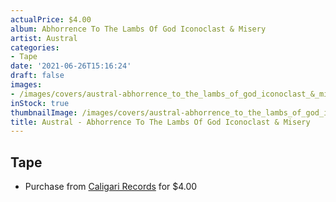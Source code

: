 ```yaml
---
actualPrice: $4.00
album: Abhorrence To The Lambs Of God Iconoclast & Misery
artist: Austral
categories:
- Tape
date: '2021-06-26T15:16:24'
draft: false
images:
- /images/covers/austral-abhorrence_to_the_lambs_of_god_iconoclast_&_misery.jpg
inStock: true
thumbnailImage: /images/covers/austral-abhorrence_to_the_lambs_of_god_iconoclast_&_misery-thumb.jpg
title: Austral - Abhorrence To The Lambs Of God Iconoclast & Misery
---
```


## Tape
* Purchase from [Caligari Records](https://caligarirecords.storenvy.com/products/29211733-austral-abhorrence-to-the-lambs-of-god-iconoclast-misery) for $4.00
